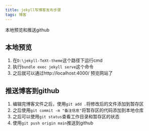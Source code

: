 ```yaml
---
title: jekyll写博客发布步骤
tags: 博客
---
```


本地预览和推送github

<!-- more-->

## 本地预览

1. 在`D:\jekyll-TeXt-theme`这个路径下运行cmd
2. 执行`bundle exec jekyll serve`这个命令
3. 之后就可以通过http://localhost:4000/ 预览网站了



## 推送博客到github

1. 编辑完博客文件之后，使用`git add .`将修改后的文件添加到暂存区
2. 之后使用`git commit -m "备注信息"`将暂存区的代码添加到本地仓库
3. 之后可以使用`git status`查看工作目录和暂存区的状态
4. 使用`git push origin main`推送到github